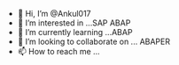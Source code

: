 - 👋 Hi, I’m @Ankul017
- 👀 I’m interested in ...SAP ABAP
- 🌱 I’m currently learning ...ABAP
- 💞️ I’m looking to collaborate on ... ABAPER
- 📫 How to reach me ...

<!---
Ankul017/Ankul017 is a ✨ special ✨ repository because its `README.md` (this file) appears on your GitHub profile.
You can click the Preview link to take a look at your changes.
--->
